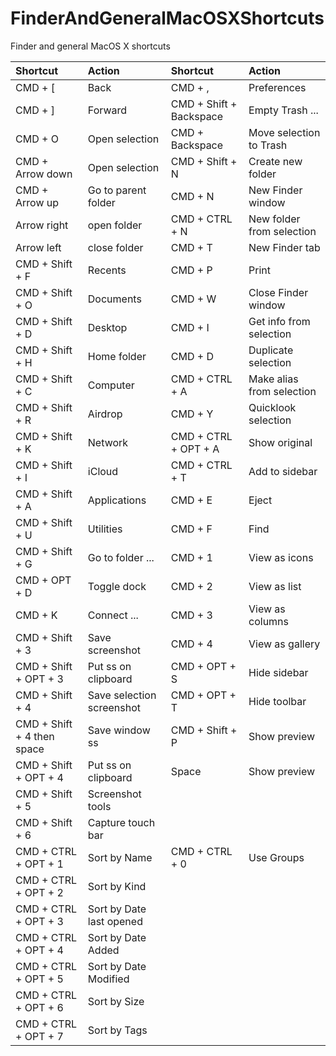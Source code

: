# FinderAndGeneralMacOSXShortcuts
Finder and general MacOS X shortcuts

| Shortcut              | Action              | Shortcut                | Action                    |
| :-------------------- | :------------------ | :---------------------- | :------------------------ |
| CMD + [               | Back                | CMD + ,                 | Preferences               |
| CMD + ]               | Forward             | CMD + Shift + Backspace | Empty Trash ...           |
| CMD + O               | Open selection      | CMD + Backspace         | Move selection to Trash   |
| CMD + Arrow down      | Open selection      | CMD + Shift + N         | Create new folder         |
| CMD + Arrow up        | Go to parent folder | CMD + N                 | New Finder window         |
| Arrow right           | open folder         | CMD + CTRL + N          | New folder from selection |
| Arrow left            | close folder        | CMD + T                 | New Finder tab            |
| CMD + Shift + F       | Recents             | CMD + P                 | Print                     |
| CMD + Shift + O       | Documents           | CMD + W                 | Close Finder window       |
| CMD + Shift + D       | Desktop             | CMD + I                 | Get info from selection   |
| CMD + Shift + H       | Home folder         | CMD + D                 | Duplicate selection       |
| CMD + Shift + C       | Computer            | CMD + CTRL + A          | Make alias from selection |
| CMD + Shift + R       | Airdrop             | CMD + Y                 | Quicklook selection       |
| CMD + Shift + K       | Network             | CMD + CTRL + OPT + A    | Show original             |
| CMD + Shift + I       | iCloud              | CMD + CTRL + T          | Add to sidebar            |
| CMD + Shift + A       | Applications        | CMD + E                 | Eject                     |
| CMD + Shift + U       | Utilities           | CMD + F                 | Find                      |
| CMD + Shift + G       | Go to folder ...    | CMD + 1                 | View as icons             |
| CMD + OPT + D         | Toggle dock         | CMD + 2                 | View as list              |
| CMD + K               | Connect ...         | CMD + 3                 | View as columns           |
| CMD + Shift + 3       | Save screenshot     | CMD + 4                 | View as gallery           |
| CMD + Shift + OPT + 3 | Put ss on clipboard | CMD + OPT + S           | Hide sidebar              |
| CMD + Shift + 4       | Save selection screenshot | CMD + OPT + T     | Hide toolbar              |
| CMD + Shift + 4 then space | Save window ss | CMD + Shift + P         | Show preview              |
| CMD + Shift + OPT + 4 | Put ss on clipboard | Space                   | Show preview              |
| CMD + Shift + 5       | Screenshot tools    |
| CMD + Shift + 6       | Capture touch bar   |
| CMD + CTRL + OPT + 1    | Sort by Name      | CMD + CTRL + 0          | Use Groups                |
| CMD + CTRL + OPT + 2    | Sort by Kind      |
| CMD + CTRL + OPT + 3    | Sort by Date last opened |
| CMD + CTRL + OPT + 4    | Sort by Date Added       |
| CMD + CTRL + OPT + 5    | Sort by Date Modified    |
| CMD + CTRL + OPT + 6    | Sort by Size       |
| CMD + CTRL + OPT + 7    | Sort by Tags       |
